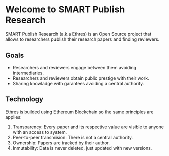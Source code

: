 # Welcome to SMART Publish Research

SMART Publish Research (a.k.a Ethres) is an Open Source project that allows to researchers publish their research papers and finding reviewers.

## Goals
* Researchers and reviewers engage between them avoiding intermediaries.
* Researchers and reviewers obtain public prestige with their work.
* Sharing knowladge with garantees avoiding a central authority. 

## Technology
Ethres is builded using Ethereum Blockchain so the same principles are applies:
1. Transparency: Every paper and its respective value are visible to anyone with an access to system.
2. Peer-to-peer transmision: There is not a central authority. 
3. Ownership: Papers are tracked by their author.
4. Inmutability: Data is never deleted, just updated with new versions.
